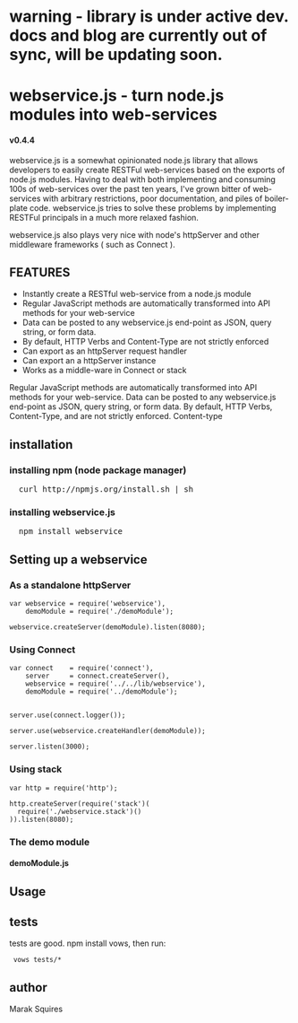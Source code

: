 # warning - library is under active dev. docs and blog are currently out of sync, will be updating soon.

# webservice.js - turn node.js modules into web-services
#### v0.4.4
webservice.js is a somewhat opinionated node.js library that allows developers to easily create RESTFul web-services based on the exports of node.js modules. Having to deal with both implementing and consuming 100s of web-services over the past ten years, I've grown bitter of web-services with arbitrary restrictions, poor documentation, and piles of boiler-plate code. webservice.js tries to solve these problems by implementing RESTFul principals in a much more relaxed fashion. 

webservice.js also plays very nice with node's httpServer and other middleware frameworks ( such as Connect ).


## FEATURES

- Instantly create a  RESTful web-service from a node.js module
- Regular JavaScript methods are automatically transformed into API methods for your web-service
- Data can be posted to any webservice.js end-point as JSON, query string, or form data.
- By default, HTTP Verbs and Content-Type are not strictly enforced
- Can export as an httpServer request handler
- Can export an a httpServer instance
- Works as a middle-ware in Connect or stack

Regular JavaScript methods are automatically transformed into API methods for your web-service. Data can be posted to any webservice.js end-point as JSON, query string, or form data. By default, HTTP Verbs, Content-Type, and  are not strictly enforced. Content-type

## installation

### installing npm (node package manager)
<pre>
  curl http://npmjs.org/install.sh | sh
</pre>

### installing webservice.js
<pre>
  npm install webservice
</pre>

## Setting up a webservice

### As a standalone httpServer

    var webservice = require('webservice'),
        demoModule = require('./demoModule');

    webservice.createServer(demoModule).listen(8080);

### Using Connect

    var connect    = require('connect'),
        server     = connect.createServer(),
        webservice = require('../../lib/webservice'),
        demoModule = require('../demoModule');


    server.use(connect.logger());

    server.use(webservice.createHandler(demoModule));

    server.listen(3000);

### Using stack

    var http = require('http');

    http.createServer(require('stack')(
      require('./webservice.stack')()
    )).listen(8080);



### The demo module

#### demoModule.js

## Usage

## tests

tests are good. npm install vows, then run:

     vows tests/*


## author

Marak Squires